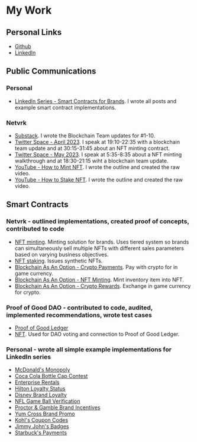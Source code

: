 # My Work

## Personal Links

- [Github](https://github.com/amlevy327)
- [LinkedIn](https://github.com/amlevy327)

## Public Communications

### Personal 

- [LinkedIn Series - Smart Contracts for Brands](https://www.linkedin.com/feed/hashtag/?keywords=conceptsbyandrew). I wrote all posts and example smart contract implementations.

### Netvrk

- [Substack](https://substack.com/@netvrk). I wrote the Blockchain Team updates for #1-10.
- [Twitter Space - April 2023](https://twitter.com/i/spaces/1OyKAVNjmnWGb). I speak at 19:10-22:35 with a blockchain team update and at 30:15-31:45 about an NFT minting contract.
- [Twitter Space - May 2023](https://twitter.com/i/spaces/1YqKDoBvaqAxV). I speak at 5:35-8:35 about a NFT minting walkthrough and at 18:30-21:15 wiht a blockchain team update.
- [YouTube - How to Mint NFT](https://www.youtube.com/watch?v=QDD70hd_xFE&list=PLaQ_XvP-0o3xXAfpCswmXJpdAXBwReWIE&ab_channel=Netvrk). I wrote the outline and created the raw video.
- [YouTube - How to Stake NFT](https://www.youtube.com/watch?v=KXq__Y7MN3g&list=PLaQ_XvP-0o3xXAfpCswmXJpdAXBwReWIE&ab_channel=Netvrk). I wrote the outline and created the raw video.

## Smart Contracts

### Netvrk - outlined implementations, created proof of concepts, contributed to code

- [NFT minting](https://polygonscan.com/address/0xfa82a1997553c311c17431ae2cb21d943e7a9f61). Minting solution for brands. Uses tiered system so brands can simultaneously sell multiple NFTs with different sales parameters based on varying business objectives.
- [NFT staking](https://etherscan.io/address/0x1536591A2AE88bbFbb2511B0808696bC0266DCa0). Issues synthetic NFTs. 
- [Blockchain As An Option - Crypto Payments](https://polygonscan.com/address/0x9725c61fe06aa00cFE0ac8689A7C99fbcd85d4Df). Pay with crypto for in game currency.
- [Blockchain As An Option - NFT Minting](https://polygonscan.com/address/0x12fA9232Ff110fAD4FBB3dc25F5197419ee3bA13). Mint inventory item into NFT.
- [Blockchain As An Option - Crypto Rewards](https://polygonscan.com/address/0xb1eBca91C5384A6ff126311328C64286265d849e). Exchange in game currency for crypto.


### Proof of Good DAO - contributed to code, audited, implemented recommendations, wrote test cases

- [Proof of Good Ledger](https://polygonscan.com/address/0x2eff47b0e610f76e1b8abd76075190b303551a73)
- [NFT](https://polygonscan.com/address/0xb0420e7d06064f3a0b388754f809155e05832602). Used for DAO voting and connection to Proof of Good Ledger.

### Personal - wrote all simple example implementations for LinkedIn series

- [McDonald's Monopoly](https://github.com/amlevy327/mcdonalds-monopoly)
- [Coca Cola Bottle Cap Contest](https://github.com/amlevy327/coca-cola-contest)
- [Enterprise Rentals](https://github.com/amlevy327/enterprise-rentals)
- [Hilton Loyalty Status](https://github.com/amlevy327/hilton-status)
- [Disney Brand Loyalty](https://github.com/amlevy327/disney-loyalty-star-wars)
- [NFL Game Ball Verification](https://github.com/amlevy327/nfl-game-ball)
- [Proctor & Gamble Brand Incentives](https://github.com/amlevy327/pg-brand-incentives)
- [Yum Cross Brand Promo](https://github.com/amlevy327/yum-cross-brand-promo)
- [Kohl's Coupon Codes](https://github.com/amlevy327/kohls-coupon-codes)
- [Jimmy John's Badges](https://github.com/amlevy327/jimmy-johns-badges)
- [Starbuck's Payments](https://github.com/amlevy327/starbucks-payments)